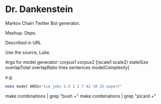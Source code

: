 # Dr. Dankenstein

Markov Chain Twitter Bot generator.

Mashup.
Deps.

Described in URL

Use the source, Luke.

Args for model generator:
corpus1 corpus2 [(scale1 scale2) stateSize overlapTotal overlapRatio tries sentences modelComplexity]

e.g.
```bash
make model ARGS="tcm jobs 2.5 1 2 7 42 10 25 expert"
```

make combinations | grep "bush +"
make combinations | grep "picard +"
